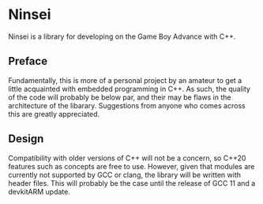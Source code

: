 # Ninsei
Ninsei is a library for developing on the Game Boy Advance with C++.
## Preface
Fundamentally, this is more of a personal project by an amateur to get a little acquainted with embedded programming in C++.
As such, the quality of the code will probably be below par, and their may be flaws in the architecture of the libarary.
Suggestions from anyone who comes across this are greatly appreciated.
## Design
Compatibility with older versions of C++ will not be a concern, so C++20 features such as concepts are free to use.
However, given that modules are currently not supported by GCC or clang, the library will be written with header files.
This will probably be the case until the release of GCC 11 and a devkitARM update.
